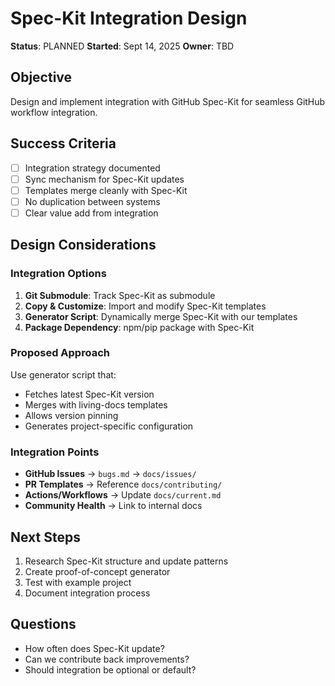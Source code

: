 # Spec-Kit Integration Design

**Status**: PLANNED
**Started**: Sept 14, 2025
**Owner**: TBD

## Objective
Design and implement integration with GitHub Spec-Kit for seamless GitHub workflow integration.

## Success Criteria
- [ ] Integration strategy documented
- [ ] Sync mechanism for Spec-Kit updates
- [ ] Templates merge cleanly with Spec-Kit
- [ ] No duplication between systems
- [ ] Clear value add from integration

## Design Considerations

### Integration Options
1. **Git Submodule**: Track Spec-Kit as submodule
2. **Copy & Customize**: Import and modify Spec-Kit templates
3. **Generator Script**: Dynamically merge Spec-Kit with our templates
4. **Package Dependency**: npm/pip package with Spec-Kit

### Proposed Approach
Use generator script that:
- Fetches latest Spec-Kit version
- Merges with living-docs templates
- Allows version pinning
- Generates project-specific configuration

### Integration Points
- **GitHub Issues** → `bugs.md` → `docs/issues/`
- **PR Templates** → Reference `docs/contributing/`
- **Actions/Workflows** → Update `docs/current.md`
- **Community Health** → Link to internal docs

## Next Steps
1. Research Spec-Kit structure and update patterns
2. Create proof-of-concept generator
3. Test with example project
4. Document integration process

## Questions
- How often does Spec-Kit update?
- Can we contribute back improvements?
- Should integration be optional or default?